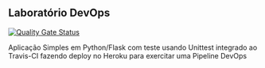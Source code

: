 ## Laboratório DevOps

[![Quality Gate Status](https://sonarcloud.io/api/project_badges/measure?project=mlhoffmann_devopslab&metric=alert_status)](https://sonarcloud.io/summary/new_code?id=mlhoffmann_devopslab)

Aplicação Simples em Python/Flask com teste usando Unittest integrado ao Travis-CI fazendo deploy no Heroku para exercitar uma Pipeline DevOps